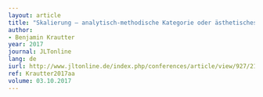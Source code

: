 ```yaml
---
layout: article
title: "Skalierung – analytisch-methodische Kategorie oder ästhetisches Objekt? (Symposium: »Ästhetik der Skalierung«. Essen, 08.–09.06.2017)"
author:
- Benjamin Krautter
year: 2017
journal: JLTonline
lang: de
iurl: http://www.jltonline.de/index.php/conferences/article/view/927/2131
ref: Krautter2017aa
volume: 03.10.2017
---
```

